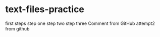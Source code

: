 # text-files-practice
first steps
step one
step two
step three
Comment from GitHub
attempt2 from github

